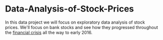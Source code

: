 # Data-Analysis-of-Stock-Prices
In this data project we will focus on exploratory data analysis of stock prices. We'll focus on bank stocks and see how they progressed throughout the [financial crisis](https://en.wikipedia.org/wiki/Financial_crisis_of_2007%E2%80%9308) all the way to early 2016.
